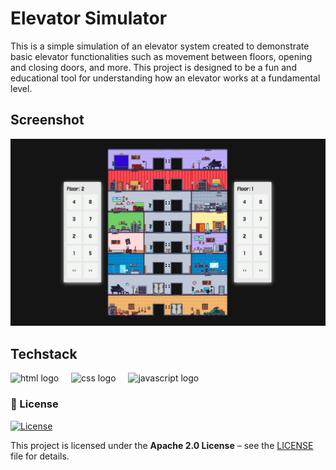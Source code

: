 # Elevator Simulator

<p>This is a simple simulation of an elevator system created to demonstrate basic elevator functionalities such as movement between floors, opening and closing doors, and more. This project is designed to be a fun and educational tool for understanding how an elevator works at a fundamental level.</p>

## Screenshot

<img src="./images/elevator_screenshot.png" />

## Techstack

<div align="left">
  <img src="https://cdn.jsdelivr.net/gh/devicons/devicon/icons/html5/html5-original.svg" height="30" alt="html logo"  />
  <img width="12" />
  <img src="https://cdn.jsdelivr.net/gh/devicons/devicon/icons/css3/css3-original.svg" height="30" alt="css logo"  />
  <img width="12" />
  <img src="https://cdn.jsdelivr.net/gh/devicons/devicon/icons/javascript/javascript-original.svg" height="30" alt="javascript logo"  />
  <img width="12" />
</div>


### 📜 License
[![License](https://img.shields.io/badge/License-Apache_2.0-blue.svg)](LICENSE)

This project is licensed under the **Apache 2.0 License** – see the [LICENSE](LICENSE) file for details.
